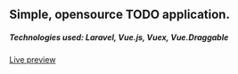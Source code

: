 <h2>Simple, opensource TODO application.</h2>
<h5>Technologies used: Laravel, Vue.js, Vuex, Vue.Draggable</h5>

<a href="http://whispering-shore-28861.herokuapp.com">Live preview</a> 
